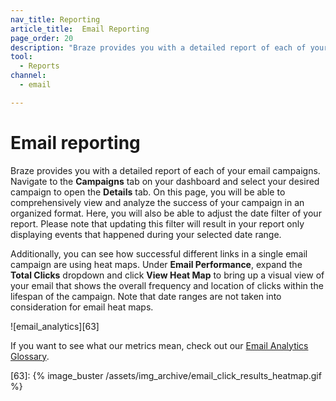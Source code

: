 ```yaml
---
nav_title: Reporting
article_title:  Email Reporting
page_order: 20
description: "Braze provides you with a detailed report of each of your email campaigns. This article covers the different components of the report and where it can be found in the dashboard."
tool:
  - Reports
channel:
  - email

---
```


# Email reporting

Braze provides you with a detailed report of each of your email campaigns. Navigate to the **Campaigns** tab on your dashboard and select your desired campaign to open the **Details** tab. On this page, you will be able to comprehensively view and analyze the success of your campaign in an organized format. Here, you will also be able to adjust the date filter of your report. Please note that updating this filter will result in your report only displaying events that happened during your selected date range.

Additionally, you can see how successful different links in a single email campaign are using heat maps. Under **Email Performance**, expand the **Total Clicks** dropdown and click **View Heat Map** to bring up a visual view of your email that shows the overall frequency and location of clicks within the lifespan of the campaign. Note that date ranges are not taken into consideration for email heat maps.

![email_analytics][63]

If you want to see what our metrics mean, check out our [Email Analytics Glossary]({{site.baseurl}}/user_guide/message_building_by_channel/email/analytics_glossary/).

[63]: {% image_buster /assets/img_archive/email_click_results_heatmap.gif %}
